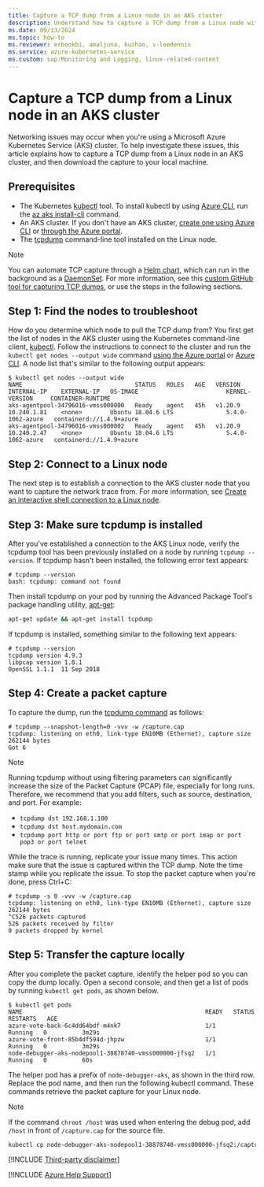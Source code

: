 ```yaml
---
title: Capture a TCP dump from a Linux node in an AKS cluster
description: Understand how to capture a TCP dump from a Linux node within an Azure Kubernetes Service (AKS) cluster.
ms.date: 09/13/2024
ms.topic: how-to
ms.reviewer: erbookbi, amaljuna, kuzhao, v-leedennis
ms.service: azure-kubernetes-service
ms.custom: sap:Monitoring and Logging, linux-related-content
---
```

# Capture a TCP dump from a Linux node in an AKS cluster

Networking issues may occur when you're using a Microsoft Azure Kubernetes Service (AKS) cluster. To help investigate these issues, this article explains how to capture a TCP dump from a Linux node in an AKS cluster, and then download the capture to your local machine.

## Prerequisites

- The Kubernetes [kubectl](https://kubernetes.io/docs/reference/kubectl/overview/) tool. To install kubectl by using [Azure CLI](/cli/azure/install-azure-cli-linux), run the [az aks install-cli](/cli/azure/aks#az-aks-install-cli) command.
- An AKS cluster. If you don't have an AKS cluster, [create one using Azure CLI](/azure/aks/kubernetes-walkthrough) or [through the Azure portal](/azure/aks/kubernetes-walkthrough-portal).
- The [tcpdump](https://www.tcpdump.org/) command-line tool installed on the Linux node.

> [!NOTE]
> You can automate TCP capture through a [Helm chart](https://helm.sh/docs/topics/charts/), which can run in the background as a [DaemonSet](https://kubernetes.io/docs/concepts/workloads/controllers/daemonset/). For more information, see this [custom GitHub tool for capturing TCP dumps](https://github.com/amjadaljunaidi/tcpdump), or use the steps in the following sections.

## Step 1: Find the nodes to troubleshoot

How do you determine which node to pull the TCP dump from? You first get the list of nodes in the AKS cluster using the Kubernetes command-line client, [kubectl](https://kubernetes.io/docs/reference/kubectl/overview/). Follow the instructions to connect to the cluster and run the `kubectl get nodes --output wide` command [using the Azure portal](/azure/aks/kubernetes-walkthrough-portal#connect-to-the-cluster) or [Azure CLI](/azure/aks/kubernetes-walkthrough#connect-to-the-cluster). A node list that's similar to the following output appears:

```console
$ kubectl get nodes --output wide
NAME                                STATUS   ROLES   AGE   VERSION   INTERNAL-IP    EXTERNAL-IP   OS-IMAGE                         KERNEL-VERSION     CONTAINER-RUNTIME
aks-agentpool-34796016-vmss000000   Ready    agent   45h   v1.20.9   10.240.1.81    <none>        Ubuntu 18.04.6 LTS               5.4.0-1062-azure   containerd://1.4.9+azure
aks-agentpool-34796016-vmss000002   Ready    agent   45h   v1.20.9   10.240.2.47    <none>        Ubuntu 18.04.6 LTS               5.4.0-1062-azure   containerd://1.4.9+azure
```

## Step 2: Connect to a Linux node

The next step is to establish a connection to the AKS cluster node that you want to capture the network trace from. For more information, see [Create an interactive shell connection to a Linux node](/azure/aks/node-access#create-an-interactive-shell-connection-to-a-linux-node).

## Step 3: Make sure tcpdump is installed

After you've established a connection to the AKS Linux node, verify the tcpdump tool has been previously installed on a node by running `tcpdump --version`. If tcpdump hasn't been installed, the following error text appears:

```console
# tcpdump --version
bash: tcpdump: command not found
```

Then install tcpdump on your pod by running the Advanced Package Tool's package handling utility, [apt-get](https://manpages.debian.org/bullseye/apt/apt-get.8.en.html):

```bash
apt-get update && apt-get install tcpdump
```

If tcpdump is installed, something similar to the following text appears:

```console
# tcpdump --version
tcpdump version 4.9.3
libpcap version 1.8.1
OpenSSL 1.1.1  11 Sep 2018
```

## Step 4: Create a packet capture

To capture the dump, run the [tcpdump command](https://www.tcpdump.org/manpages/tcpdump.1.html) as follows:

```console
# tcpdump --snapshot-length=0 -vvv -w /capture.cap
tcpdump: listening on eth0, link-type EN10MB (Ethernet), capture size 262144 bytes
Got 6
```
> [!NOTE]
> Running tcpdump without using filtering parameters can significantly increase the size of the Packet Capture (PCAP) file, especially for long runs. Therefore, we recommend that you add filters, such as source, destination, and port. For example:
>
> - `tcpdump dst 192.168.1.100`
> - `tcpdump dst host.mydomain.com`
> - `tcpdump port http or port ftp or port smtp or port imap or port pop3 or port telnet`

While the trace is running, replicate your issue many times. This action make sure that the issue is captured within the TCP dump. Note the time stamp while you replicate the issue. To stop the packet capture when you're done, press Ctrl+C: 

```console
# tcpdump -s 0 -vvv -w /capture.cap
tcpdump: listening on eth0, link-type EN10MB (Ethernet), capture size 262144 bytes
^C526 packets captured
526 packets received by filter
0 packets dropped by kernel
```

## Step 5: Transfer the capture locally

After you complete the packet capture, identify the helper pod so you can copy the dump locally. Open a second console, and then get a list of pods by running `kubectl get pods`, as shown below.

```console
$ kubectl get pods
NAME                                                    READY   STATUS    RESTARTS   AGE
azure-vote-back-6c4dd64bdf-m4nk7                        1/1     Running   0          3m29s
azure-vote-front-85b4df594d-jhpzw                       1/1     Running   0          3m29s
node-debugger-aks-nodepool1-38878740-vmss000000-jfsq2   1/1     Running   0          60s
```

The helper pod has a prefix of `node-debugger-aks`, as shown in the third row. Replace the pod name, and then run the following kubectl command. These commands retrieve the packet capture for your Linux node.

> [!NOTE]
> If the command ```chroot /host``` was used when entering the debug pod, add ```/host``` in front of ```/capture.cap``` for the source file.

```bash
kubectl cp node-debugger-aks-nodepool1-38878740-vmss000000-jfsq2:/capture.cap capture.cap
```

[!INCLUDE [Third-party disclaimer](../../../includes/third-party-disclaimer.md)]

[!INCLUDE [Azure Help Support](../../../includes/azure-help-support.md)]
